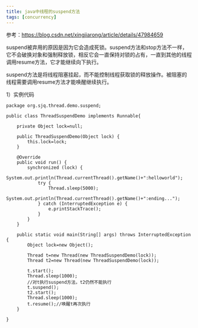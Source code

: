 ```yaml
---
title: java中线程的suspend方法
tags: [concurrency]
---
```


参考：https://blog.csdn.net/xingjiarong/article/details/47984659

suspend被弃用的原因是因为它会造成死锁。suspend方法和stop方法不一样，它不会破换对象和强制释放锁，相反它会一直保持对锁的占有，一直到其他的线程调用resume方法，它才能继续向下执行。

suspend方法是将线程阻塞挂起，而不能控制线程获取锁的释放操作。被阻塞的线程需要调用resume方法才能唤醒继续执行。

1）实例代码

```
package org.sjq.thread.demo.suspend;

public class ThreadSuspendDemo implements Runnable{

    private Object lock=null;
    
    public ThreadSuspendDemo(Object lock) {
        this.lock=lock;
    }
    
    @Override
    public void run() {
        synchronized (lock) {
            System.out.println(Thread.currentThread().getName()+":helloworld");
            try {
                Thread.sleep(5000);
                System.out.println(Thread.currentThread().getName()+":ending...");
            } catch (InterruptedException e) {
                e.printStackTrace();
            }
        }
    }
    
    public static void main(String[] args) throws InterruptedException {
        Object lock=new Object();
        
        Thread t=new Thread(new ThreadSuspendDemo(lock));
        Thread t2=new Thread(new ThreadSuspendDemo(lock));
        
        t.start();
        Thread.sleep(1000);
        //对t执行suspend方法，t2仍然不能执行
        t.suspend();
        t2.start();
        Thread.sleep(1000);
        t.resume();//唤醒t再次执行
    }
    
}
```